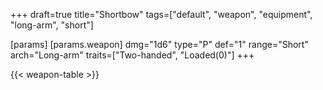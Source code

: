 +++
draft=true
title="Shortbow"
tags=["default", "weapon", "equipment", "long-arm", "short"]

[params]
  [params.weapon]
    dmg="1d6"
    type="P"
    def="1"
    range="Short"
    arch="Long-arm"
    traits=["Two-handed", "Loaded(0)"]
+++

{{< weapon-table >}}


